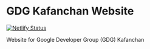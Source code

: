 # GDG Kafanchan Website

[![Netlify Status](https://api.netlify.com/api/v1/badges/64365a89-01c7-4958-8eb2-f33c5aa1e388/deploy-status)](https://app.netlify.com/sites/gdgkaf/deploys)

Website for Google Developer Group (GDG) Kafanchan

